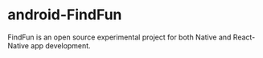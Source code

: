# android-FindFun
FindFun is an open source experimental project for both Native and React-Native app development.
